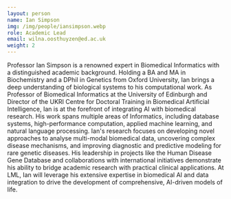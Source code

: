 ```yaml
---
layout: person
name: Ian Simpson
img: /img/people/iansimpson.webp
role: Academic Lead
email: wilna.oosthuyzen@ed.ac.uk
weight: 2
---
```

Professor Ian Simpson is a renowned expert in Biomedical Informatics with a distinguished academic background. Holding a BA and MA in Biochemistry and a DPhil in Genetics from Oxford University, Ian brings a deep understanding of biological systems to his computational work. As Professor of Biomedical Informatics at the University of Edinburgh and Director of the UKRI Centre for Doctoral Training in Biomedical Artificial Intelligence, Ian is at the forefront of integrating AI with biomedical research. His work spans multiple areas of Informatics, including database systems, high-performance computation, applied machine learning, and natural language processing. Ian's research focuses on developing novel approaches to analyse multi-modal biomedical data, uncovering complex disease mechanisms, and improving diagnostic and predictive modeling for rare genetic diseases. His leadership in projects like the Human Disease Gene Database and collaborations with international initiatives demonstrate his ability to bridge academic research with practical clinical applications. At LML, Ian will leverage his extensive expertise in biomedical AI and data integration to drive the development of comprehensive, AI-driven models of life.
